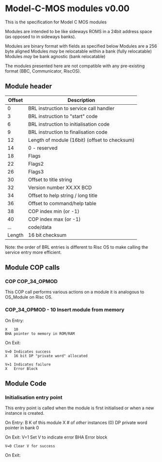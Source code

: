 # Model-C-MOS modules v0.00

This is the specification for Model C MOS modules

Modules are intended to be like sideways ROMS in a 24bit address space (as 
opposed to in sideways banks). 

Modules are binary format with fields as specified below
Modules are a 256 byte aligned
Modules _may_ be relocatable within a bank (fully relocatable)
Modules _may_ be bank agnostic (bank relocatable)

The modules presented here are not compatible with any pre-existing format 
(BBC, Communicator, RiscOS). 

## Module header

| Offset | Description                                   |
|--------|-----------------------------------------------|	
| 0      | BRL instruction to service call handler       |
| 3      | BRL instruction to "start" code               |
| 6      | BRL instruction to initialisation code        |
| 9      | BRL instruction to finalisation code          |
| 12     | Length of module (16bit) (offset to checksum) |
| 14     | 0 - reserved                                  |
| 18     | Flags                                         |
| 22     | Flags2                                        |
| 26     | Flags3                                        |
| 30     | Offset to title string                        |
| 32     | Version number XX.XX BCD                      |
| 34     | Offset to help string / long title            |
| 36     | Offset to command/help table                  |
| 38     | COP index min (or -1)                         |
| 40     | COP index max (or -1)                         |
| ...    | code/data                                     |
| Length | 16 bit checksum                               |


Note: the order of BRL entries is different to Risc OS to make calling the 
service entry more efficient.

## Module COP calls

### COP COP_34_OPMOD

This COP call performs various actions on a module it is analogous to OS_Module
on Risc OS.

### COP_34_OPMOD - 10 Insert module from memory

On Entry:

	X	10
	BHA	pointer to memory in ROM/RAM

On Exit:

	V=0	Indicates success
	X	16 bit DP "private word" allocated

	V=1	Indicates failure
	X	Error Block


## Module Code

### Initialisation entry point

This entry point is called when the module is first initialised or when a new 
instance is created.

On Entry:
	B   K of this module
	X	# of _other_ instances (0)
	DP	private word pointer in bank 0

On Exit:
	V=1 Set V to indicate error
	BHA	Error block

	V=0	Clear V for success

On Exit:

